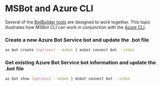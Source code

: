 # MSBot and Azure CLI
Several of the [BotBuilder tools](../../../README.md) are designed to work together. This topic illustrates how MSBot CLI can work in conjunction with the [Azure CLI](../../../AzureCli).

### Create a new Azure Bot Service bot and update the .bot file
```bash
az bot create [options] --msbot | msbot connect bot --stdin
```

### Get existing Azure Bot Service bot information and update the .bot file
```bash
az bot show [options] --msbot | msbot connect bot --stdin
```


